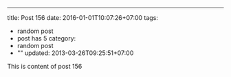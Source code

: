 ---
title: Post 156
date: 2016-01-01T10:07:26+07:00
tags:
  - random post
  - post has 5
category:
  - random post
  - ""
updated: 2013-03-26T09:25:51+07:00

This is content of post 156